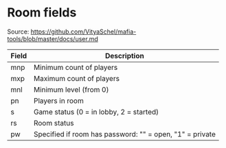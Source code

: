 # Room fields

Source: <https://github.com/VityaSchel/mafia-tools/blob/master/docs/user.md>

Field|Description
-|-
mnp|Minimum count of players
mxp|Maximum count of players
mnl|Minimum level (from 0)
pn|Players in room
s|Game status (0 = in lobby, 2 = started)
rs|Room status
pw|Specified if room has password: "" = open, "1" = private

